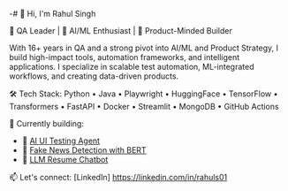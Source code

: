 -# 👋 Hi, I'm Rahul Singh

🚀 QA Leader | 🤖 AI/ML Enthusiast | 🧠 Product-Minded Builder

With 16+ years in QA and a strong pivot into AI/ML and Product Strategy, I build high-impact tools, automation frameworks, and intelligent applications. I specialize in scalable test automation, ML-integrated workflows, and creating data-driven products.

🛠️ Tech Stack: Python • Java • Playwright • HuggingFace • TensorFlow • Transformers • FastAPI • Docker • Streamlit • MongoDB • GitHub Actions

📌 Currently building:  
- 🧪 [AI UI Testing Agent](https://github.com/01rahulsingh86/ai-ui-agent)  
- 📰 [Fake News Detection with BERT](https://github.com/01rahulsingh86/fake-news-detector)  
- 🧠 [LLM Resume Chatbot](https://github.com/01rahulsingh86/resume-bot)

📫 Let's connect: [LinkedIn] https://linkedin.com/in/rahuls01
